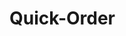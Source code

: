 # Quick-Order
<!-- @session_start();
$con = mysqli_connect('sql302.epizy.com', 'epiz_27175543', 'DK6sGmEnmHPqEMy', 'epiz_27175543_quick_order');
@mysqli_query($con, "SET NAMES UTF8");
// if($con){echo "dbx_connect";} else {  echo "no dbx_connect";}
$DB_HOST = 'sql302.epizy.com';
$DB_USER = 'epiz_27175543';
$DB_PASS = 'DK6sGmEnmHPqEMy';
$DB_NAME = 'epiz_27175543_quick_order';
try {
 $DB_con = new PDO("mysql:host={$DB_HOST};dbname={$DB_NAME}", $DB_USER, $DB_PASS);
 $DB_con->setAttribute(PDO::ATTR_ERRMODE, PDO::ERRMODE_EXCEPTION);
 $DB_con->exec("SET CHARACTER SET utf8");
} catch (PDOException $e) {
 echo $e->getMessage();
} -->